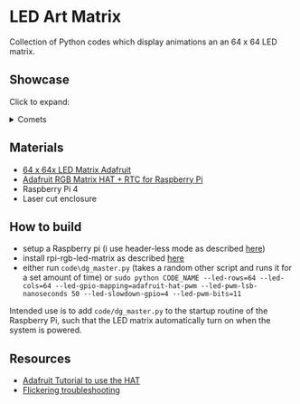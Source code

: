 # LED Art Matrix

Collection of Python codes which display animations an an 64 x 64 LED matrix. 



## Showcase
Click to expand:
<details >
  <summary>Comets</summary>
<img src="/vid/test_vid.gif" width="300"/>

see `code/dg_planets.py`. Variable modes are available with:
- Planets which don't move
- different interactions between particles (purely attractive, attractive and repulsive if close, attractive but bouncing off each other)
- different boundary conditions

</details>

## Materials
- [64 x 64x LED Matrix Adafruit](https://www.adafruit.com/product/4732)
- [Adafruit RGB Matrix HAT + RTC for Raspberry Pi](https://www.adafruit.com/product/2345)
- Raspberry Pi 4
- Laser cut enclosure


## How to build
- setup a Raspberry pi (i use header-less mode as described [here](https://www.tomshardware.com/reviews/raspberry-pi-headless-setup-how-to,6028.html))
- install rpi-rgb-led-matrix as described [here](https://learn.adafruit.com/adafruit-rgb-matrix-plus-real-time-clock-hat-for-raspberry-pi/driving-matrices#step-6-log-into-your-pi-to-install-and-run-software-1745233)
- either run `code\dg_master.py` (takes a random other script and runs it for a set amount of time) or 
```sudo python CODE_NAME --led-rows=64 --led-cols=64 --led-gpio-mapping=adafruit-hat-pwm --led-pwm-lsb-nanoseconds 50 --led-slowdown-gpio=4 --led-pwm-bits=11 ```

Intended use is to add `code/dg_master.py` to the startup routine of the Raspberry Pi, such that the LED matrix automatically turn on when the system is powered. 








## Resources
- [Adafruit Tutorial to use the HAT](https://learn.adafruit.com/adafruit-rgb-matrix-plus-real-time-clock-hat-for-raspberry-pi)
- [Flickering troubleshooting](https://github.com/hzeller/rpi-rgb-led-matrix/tree/master#troubleshooting)

